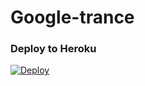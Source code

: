 # Google-trance


### Deploy to Heroku
[![Deploy](https://www.herokucdn.com/deploy/button.svg)](https://heroku.com/deploy?template=https://github.com/umeshnamo/Google-trance)
